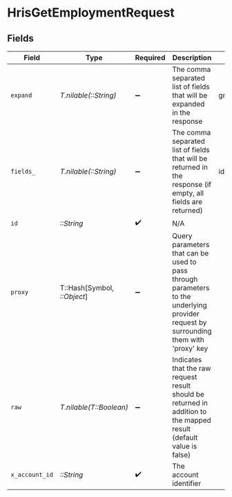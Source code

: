 # HrisGetEmploymentRequest


## Fields

| Field                                                                                                                                                                                                                                                                                                        | Type                                                                                                                                                                                                                                                                                                         | Required                                                                                                                                                                                                                                                                                                     | Description                                                                                                                                                                                                                                                                                                  | Example                                                                                                                                                                                                                                                                                                      |
| ------------------------------------------------------------------------------------------------------------------------------------------------------------------------------------------------------------------------------------------------------------------------------------------------------------ | ------------------------------------------------------------------------------------------------------------------------------------------------------------------------------------------------------------------------------------------------------------------------------------------------------------ | ------------------------------------------------------------------------------------------------------------------------------------------------------------------------------------------------------------------------------------------------------------------------------------------------------------ | ------------------------------------------------------------------------------------------------------------------------------------------------------------------------------------------------------------------------------------------------------------------------------------------------------------ | ------------------------------------------------------------------------------------------------------------------------------------------------------------------------------------------------------------------------------------------------------------------------------------------------------------ |
| `expand`                                                                                                                                                                                                                                                                                                     | *T.nilable(::String)*                                                                                                                                                                                                                                                                                        | :heavy_minus_sign:                                                                                                                                                                                                                                                                                           | The comma separated list of fields that will be expanded in the response                                                                                                                                                                                                                                     | groups                                                                                                                                                                                                                                                                                                       |
| `fields_`                                                                                                                                                                                                                                                                                                    | *T.nilable(::String)*                                                                                                                                                                                                                                                                                        | :heavy_minus_sign:                                                                                                                                                                                                                                                                                           | The comma separated list of fields that will be returned in the response (if empty, all fields are returned)                                                                                                                                                                                                 | id,remote_id,employee_id,remote_employee_id,job_title,pay_rate,pay_period,pay_frequency,pay_currency,fte,effective_date,employment_type,employment_contract_type,work_time,created_at,updated_at,start_date,end_date,active,department,team,cost_center,cost_centers,division,job,type,contract_type,manager |
| `id`                                                                                                                                                                                                                                                                                                         | *::String*                                                                                                                                                                                                                                                                                                   | :heavy_check_mark:                                                                                                                                                                                                                                                                                           | N/A                                                                                                                                                                                                                                                                                                          |                                                                                                                                                                                                                                                                                                              |
| `proxy`                                                                                                                                                                                                                                                                                                      | T::Hash[Symbol, *::Object*]                                                                                                                                                                                                                                                                                  | :heavy_minus_sign:                                                                                                                                                                                                                                                                                           | Query parameters that can be used to pass through parameters to the underlying provider request by surrounding them with 'proxy' key                                                                                                                                                                         |                                                                                                                                                                                                                                                                                                              |
| `raw`                                                                                                                                                                                                                                                                                                        | *T.nilable(T::Boolean)*                                                                                                                                                                                                                                                                                      | :heavy_minus_sign:                                                                                                                                                                                                                                                                                           | Indicates that the raw request result should be returned in addition to the mapped result (default value is false)                                                                                                                                                                                           |                                                                                                                                                                                                                                                                                                              |
| `x_account_id`                                                                                                                                                                                                                                                                                               | *::String*                                                                                                                                                                                                                                                                                                   | :heavy_check_mark:                                                                                                                                                                                                                                                                                           | The account identifier                                                                                                                                                                                                                                                                                       |                                                                                                                                                                                                                                                                                                              |